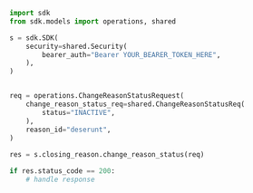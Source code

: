 <!-- Start SDK Example Usage -->
```python
import sdk
from sdk.models import operations, shared

s = sdk.SDK(
    security=shared.Security(
        bearer_auth="Bearer YOUR_BEARER_TOKEN_HERE",
    ),
)


req = operations.ChangeReasonStatusRequest(
    change_reason_status_req=shared.ChangeReasonStatusReq(
        status="INACTIVE",
    ),
    reason_id="deserunt",
)
    
res = s.closing_reason.change_reason_status(req)

if res.status_code == 200:
    # handle response
```
<!-- End SDK Example Usage -->